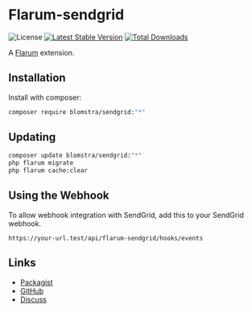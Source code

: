 # Flarum-sendgrid

![License](https://img.shields.io/badge/license-MIT-blue.svg) [![Latest Stable Version](https://img.shields.io/packagist/v/blomstra/flarum-sendgrid.svg)](https://packagist.org/packages/blomstra/flarum-sendgrid) [![Total Downloads](https://img.shields.io/packagist/dt/blomstra/flarum-sendgrid.svg)](https://packagist.org/packages/blomstra/flarum-sendgrid)

A [Flarum](http://flarum.org) extension. 

## Installation

Install with composer:

```sh
composer require blomstra/sendgrid:"*"
```

## Updating

```sh
composer update blomstra/sendgrid:"*"
php flarum migrate
php flarum cache:clear
```

## Using the Webhook
To allow webhook integration with SendGrid, add this to your SendGrid webhook.

```
https://your-url.test/api/flarum-sendgrid/hooks/events
```

## Links

- [Packagist](https://packagist.org/packages/blomstra/flarum-sendgrid)
- [GitHub](https://github.com/blomstra/flarum-sendgrid)
- [Discuss](https://discuss.flarum.org/d/PUT_DISCUSS_SLUG_HERE)
